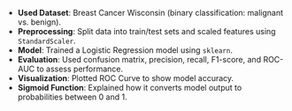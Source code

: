 
* **Used Dataset**: Breast Cancer Wisconsin (binary classification: malignant vs. benign).
* **Preprocessing**: Split data into train/test sets and scaled features using `StandardScaler`.
* **Model**: Trained a Logistic Regression model using `sklearn`.
* **Evaluation**: Used confusion matrix, precision, recall, F1-score, and ROC-AUC to assess performance.
* **Visualization**: Plotted ROC Curve to show model accuracy.
* **Sigmoid Function**: Explained how it converts model output to probabilities between 0 and 1.

